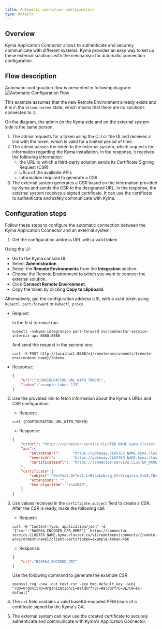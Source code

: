 ```yaml
---
title: Automatic connection configuration
type: Details
---
```


## Overview

Kyma Application Connector allows to authenticate and securely communicate with different systems. Kyma provides an easy way to set up these external solutions with the mechanism for automatic connection configuration.

## Flow description

Automatic configuration flow is presented in following diagram:
![Automatic Configuration Flow](./assets/002-automatic-configuration.png)

This example assumes that the new Remote Environment already exists and it is in the `disconnected` state, which means that there are no solutions connected to it.

On the diagram, the admin on the Kyma side and on the external system side is the same person.

1. The admin requests for a token using the CLI or the UI and receives a link with the token, which is valid for a limited period of time.
2. The admin passes the token to the external system, which requests for information regarding the Kyma installation. In the response, it receives the following information:
    - the URL to which a third-party solution sends its Certificate Signing Request (CSR)
    - URLs of the available APIs
    - information required to generate a CSR
3. The external system generates a CSR based on the information provided by Kyma and sends the CSR to the designated URL. In the response, the external system receives a signed certificate. It can use the certificate to authenticate and safely communicate with Kyma.

## Configuration steps

Follow these steps to configure the automatic connection between the Kyma Application Connector and an external system:

1. Get the configuration address URL with a valid token.

Using the UI:

 - Go to the Kyma console UI.
 - Select **Administration**.
 - Select the **Remote Environments** from the **Integration** section.
 - Choose the Remote Environment to which you want to connect the external solution.
 - Click **Connect Remote Environment**.
 - Copy the token by clicking **Copy to clipboard**.

Alternatively, get the configuration address URL with a valid token using `kubectl port-forward` or `kubectl proxy`.

  - Request:

    In the first terminal run:
    ```
    kubectl -n=kyma-integration port-forward svc/connector-service-internal-api 8080:8080
    ```
    And send the request in the second one.
    ```
    curl -X POST http://localhost:8080/v1/remoteenvironments/{remote-environment-name}/tokens
    ```
  - Response:
    ```json
    {
        "url":"{CONFIGURATION_URL_WITH_TOKEN}",
        "token":"example-token-123"
    }
    ```

2. Use the provided link to fetch information about the Kyma's URLs and CSR configuration.
    - Request:
    ```
    curl {CONFIGURATION_URL_WITH_TOKEN}
    ```
    - Response:
    ```json
    {
        "csrUrl": "https://connector-service.CLUSTER_NAME.kyma.cluster.cx/v1/remoteenvironments/{remote-environment-name}/client-certs?token=example-token-456",
        "api":{
            "metadataUrl":      "https://gateway.CLUSTER_NAME.kyma.cluster.cx/{remote-environment-name}/v1/metadata/services",
            "eventsUrl":        "https://gateway.CLUSTER_NAME.kyma.cluster.cx/{remote-environment-name}/v1/events",
            "certificatesUrl":  "https://connector-service.CLUSTER_NAME.kyma.cluster.cx/v1/remoteenvironments/{remote-environment-name}",
        },
        "certificate":{
            "subject":"OU=Test,O=Test,L=Blacksburg,ST=Virginia,C=US,CN=ec-default",
            "extensions": "",
            "key-algorithm": "rsa2048",
        }
    }
    ```

3. Use values received in the `certificate.subject` field to create a CSR. After the CSR is ready, make the following call:
    - Request:
    ```
    curl -H "Content-Type: application/json" -d '{"csr":"BASE64_ENCODED_CSR_HERE"}' https://connector-service.CLUSTER_NAME.kyma.cluster.cx/v1/remoteenvironments/{remote-environment-name}/client-certs?token=example-token-456
    ```
    - Response:
    ```json
    {
        "crt":"BASE64_ENCODED_CRT"
    }
    ```

    Use the following command to generate the example CSR:
    ```
    openssl req -new -out test.csr -key hmc-default.key -subj "/OU=OrgUnit/O=Organization/L=Waldorf/ST=Waldorf/C=DE/CN=ec-default"
    ```

4. The `crt` field contains a valid base64-encoded PEM block of a certificate signed by the Kyma's CA.

5. The external system can now use the created certificate to securely authenticate and communicate with Kyma's Application Connector.

